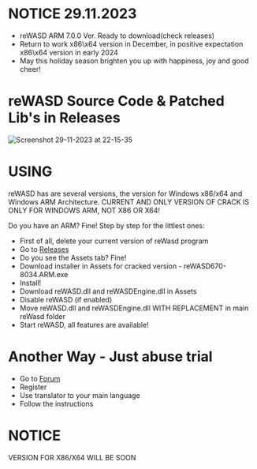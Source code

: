 # NOTICE 29.11.2023
- reWASD ARM 7.0.0 Ver. Ready to download(check releases)
- Return to work x86\x64 version in December, in positive expectation x86\x64 version in early 2024
- May this holiday season brighten you up with happiness, joy and good cheer!

# reWASD Source Code & Patched Lib's in Releases

![Screenshot 29-11-2023 at 22-15-35](https://github.com/EugeneSunrise/reWASD/assets/56397706/1d3e6290-73b2-4d19-a826-17667841aaed)


# USING
reWASD has are several versions, the version for Windows x86/x64 and Windows ARM Architecture.
CURRENT AND ONLY VERSION OF CRACK IS ONLY FOR WINDOWS ARM, NOT X86 OR X64!

Do you have an ARM? Fine!
Step by step for the littlest ones:
- First of all, delete your current version of reWasd program
- Go to [Releases](https://github.com/EugeneSunrise/reWASD/releases)
- Do you see the Assets tab? Fine!
- Download installer in Assets for cracked version - reWASD670-8034.ARM.exe
- Install!
- Download reWASD.dll and reWASDEngine.dll in Assets
- Disable reWASD (if enabled)
- Move reWASD.dll and reWASDEngine.dll WITH REPLACEMENT in main reWasd folder
- Start reWASD, all features are available!

# Another Way - Just abuse trial
- Go to [Forum](https://zelenka.guru/threads/4875915/?pget=1)
- Register
- Use translator to your main language
- Follow the instructions

# NOTICE
VERSION FOR X86/X64 WILL BE SOON
